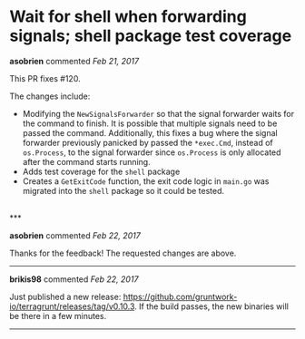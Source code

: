# Wait for shell when forwarding signals; shell package test coverage

**asobrien** commented *Feb 21, 2017*

This PR fixes #120.

The changes include:

* Modifying the `NewSignalsForwarder` so that the signal forwarder waits for the command to finish. It is possible that multiple signals need to be passed the command. Additionally, this fixes a bug where the signal forwarder previously panicked by passed the `*exec.Cmd`, instead of `os.Process`, to the signal forwarder since `os.Process` is only allocated after the command starts running.
* Adds test coverage for the `shell` package
* Creates a `GetExitCode` function, the exit code logic in `main.go` was migrated into the `shell` package so it could be tested.

<br />
***


**asobrien** commented *Feb 22, 2017*

Thanks for the feedback! The requested changes are above.
***

**brikis98** commented *Feb 22, 2017*

Just published a new release: https://github.com/gruntwork-io/terragrunt/releases/tag/v0.10.3. If the build passes, the new binaries will be there in a few minutes.
***

